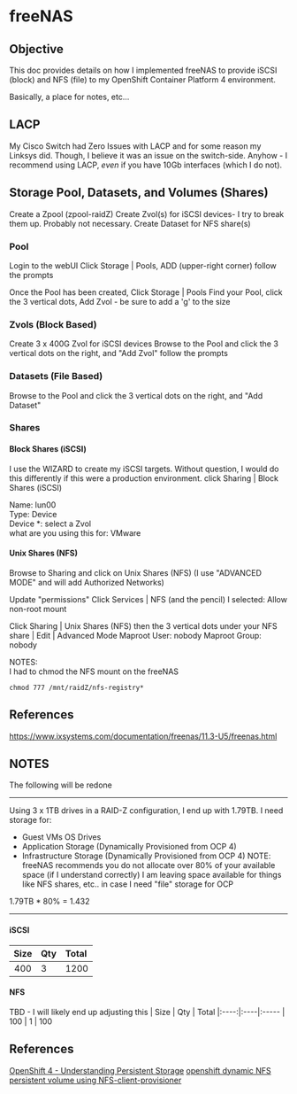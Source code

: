 # freeNAS

## Objective
This doc provides details on how I implemented freeNAS to provide iSCSI (block) and NFS (file) to my OpenShift Container Platform 4 environment.

Basically, a place for notes, etc...

## LACP 
My Cisco Switch had Zero Issues with LACP and for some reason my Linksys did.  Though, I believe it was an issue on the switch-side.
Anyhow - I recommend using LACP, *even* if you have 10Gb interfaces (which I do not).

## Storage Pool, Datasets, and Volumes (Shares)
Create a Zpool (zpool-raidZ)
Create Zvol(s) for iSCSI devices- I try to break them up.  Probably not necessary.
Create Dataset for NFS share(s)

### Pool
Login to the webUI
Click Storage | Pools, ADD (upper-right corner)
follow the prompts

Once the Pool has been created, Click Storage | Pools
Find your Pool, click the 3 vertical dots, Add Zvol - be sure to add a 'g' to the size

### Zvols (Block Based)
Create 3 x 400G Zvol for iSCSI devices
Browse to the Pool and click the 3 vertical dots on the right, and "Add Zvol"
follow the prompts

### Datasets (File Based)
Browse to the Pool and click the 3 vertical dots on the right, and "Add Dataset"

### Shares
#### Block Shares (iSCSI)
I use the WIZARD to create my iSCSI targets.  Without question, I would do this differently if this were a production environment.
click Sharing | Block Shares (iSCSI)

Name: lun00  
Type: Device  
Device *: select a Zvol  
what are you using this for: VMware  

#### Unix Shares (NFS)
Browse to Sharing and click on Unix Shares (NFS)
(I use "ADVANCED MODE" and will add Authorized Networks)

Update "permissions"
Click Services | NFS (and the pencil)
I selected: Allow non-root mount

Click Sharing | Unix Shares (NFS)
then the 3 vertical dots under your NFS share | Edit | Advanced Mode
Maproot User: nobody
Maproot Group: nobody

NOTES:  
I had to chmod the NFS mount on the freeNAS 
```
chmod 777 /mnt/raidZ/nfs-registry*
```

## References
https://www.ixsystems.com/documentation/freenas/11.3-U5/freenas.html


## NOTES
The following will be redone
******* 
Using 3 x 1TB drives in a RAID-Z configuration, I end up with 1.79TB.
I need storage for: 
* Guest VMs OS Drives
* Application Storage (Dynamically Provisioned from OCP 4)
* Infrastructure Storage (Dynamically Provisioned from OCP 4)
NOTE:  freeNAS recommends you do not allocate over 80% of your available space (if I understand correctly)
I am leaving space available for things like NFS shares, etc.. in case I need "file" storage for OCP

1.79TB * 80% = 1.432
******* 

#### iSCSI
| Size | Qty | Total
|:---:|:----|:-----
| 400  | 3   | 1200 

#### NFS 
TBD - I will likely end up adjusting this
| Size | Qty | Total
|:----:|:----|:-----
| 100  | 1   | 100

## References
[OpenShift 4 - Understanding Persistent Storage](https://docs.openshift.com/container-platform/4.5/storage/understanding-persistent-storage.html_)
[openshift dynamic NFS persistent volume using NFS-client-provisioner](https://medium.com/faun/openshift-dynamic-nfs-persistent-volume-using-nfs-client-provisioner-fcbb8c9344e) 

